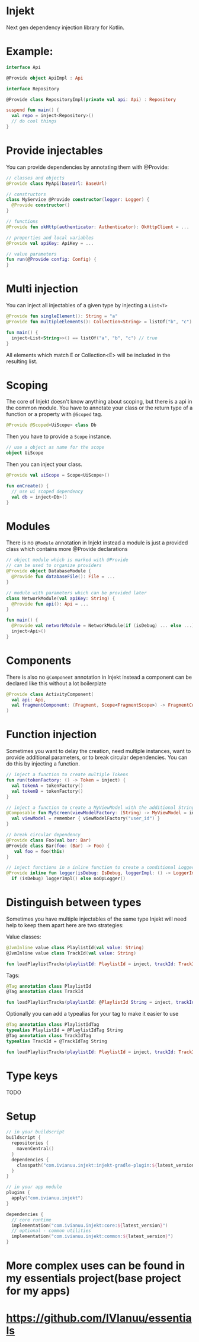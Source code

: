 # Injekt

Next gen dependency injection library for Kotlin.
# Example:
```kotlin
interface Api

@Provide object ApiImpl : Api

interface Repository

@Provide class RepositoryImpl(private val api: Api) : Repository

suspend fun main() {
  val repo = inject<Repository>()
  // do cool things
}
```

# Provide injectables
You can provide dependencies by annotating them with @Provide:
```kotlin
// classes and objects
@Provide class MyApi(baseUrl: BaseUrl)

// constructors
class MyService @Provide constructor(logger: Logger) {
  @Provide constructor()
}

// functions
@Provide fun okHttp(authenticator: Authenticator): OkHttpClient = ...

// properties and local variables
@Provide val apiKey: ApiKey = ...

// value parameters
fun run(@Provide config: Config) {
}
```

# Multi injection
You can inject all injectables of a given type by injecting a ```List<T>```
```kotlin
@Provide fun singleElement(): String = "a"
@Provide fun multipleElements(): Collection<String> = listOf("b", "c")

fun main() {
  inject<List<String>>() == listOf("a", "b", "c") // true
}
```
All elements which match E or Collection\<E\> will be included in the resulting list.

# Scoping
The core of Injekt doesn't know anything about scoping, but there is a api in the common module.
You have to annotate your class or the return type of a function or a property with ```@Scoped``` tag.
```kotlin
@Provide @Scoped<UiScope> class Db
```
Then you have to provide a ```Scope``` instance.
```kotlin
// use a object as name for the scope
object UiScope
```
Then you can inject your class.
```kotlin
@Provide val uiScope = Scope<UiScope>()

fun onCreate() {
  // use ui scoped dependency
  val db = inject<Db>()
}
```

# Modules
There is no ```@Module``` annotation in Injekt instead a module is just a provided class which contains
more @Provide declarations
```kotlin
// object module which is marked with @Provide
// can be used to organize providers
@Provide object DatabaseModule {
  @Provide fun databaseFile(): File = ...
}

// module with parameters which can be provided later
class NetworkModule(val apiKey: String) {
  @Provide fun api(): Api = ...
}

fun main() {
  @Provide val networkModule = NetworkModule(if (isDebug) ... else ...)
  inject<Api>()
}
```

# Components
There is also no ```@Component``` annotation in Injekt instead a component can be declared
like this without a lot boilerplate
```kotlin
@Provide class ActivityComponent(
  val api: Api,
  val fragmentComponent: (Fragment, Scope<FragmentScope>) -> FragmentComponent
)
```

# Function injection
Sometimes you want to delay the creation, need multiple instances, want to provide additional parameters,
or to break circular dependencies.
You can do this by injecting a function.
```kotlin
// inject a function to create multiple Tokens
fun run(tokenFactory: () -> Token = inject) {
  val tokenA = tokenFactory()
  val tokenB = tokenFactory()
}

// inject a function to create a MyViewModel with the additional String parameter
@Composable fun MyScreen(viewModelFactory: (String) -> MyViewModel = inject) {
  val viewModel = remember { viewModelFactory("user_id") }
}

// break circular dependency
@Provide class Foo(val bar: Bar)
@Provide class Bar(foo: (Bar) -> Foo) {
   val foo = foo(this)
}

// inject functions in a inline function to create a conditional Logger with zero overhead
@Provide inline fun logger(isDebug: IsDebug, loggerImpl: () -> LoggerImpl, noOpLogger: () -> NoOpLogger): Logger =
  if (isDebug) loggerImpl() else noOpLogger()
```

# Distinguish between types
Sometimes you have multiple injectables of the same type
Injekt will need help to keep them apart here are two strategies:

Value classes:
```kotlin
@JvmInline value class PlaylistId(val value: String)
@JvmInline value class TrackId(val value: String)

fun loadPlaylistTracks(playlistId: PlaylistId = inject, trackId: TrackId = inject): List<Track> = ...
```

Tags:
```kotlin
@Tag annotation class PlaylistId
@Tag annotation class TrackId

fun loadPlaylistTracks(playlistId: @PlaylistId String = inject, trackId: @TrackId String = inject): List<Track> = ...
```

Optionally you can add a typealias for your tag to make it easier to use
```kotlin
@Tag annotation class PlaylistIdTag
typealias PlaylistId = @PlaylistIdTag String
@Tag annotation class TrackIdTag
typealias TrackId = @TrackIdTag String

fun loadPlaylistTracks(playlistId: PlaylistId = inject, trackId: TrackId = inject): List<Track> = ...
```

# Type keys
TODO

# Setup
```kotlin
// in your buildscript
buildscript {
  repositories {
    mavenCentral()
  }
  dependencies {
    classpath("com.ivianuu.injekt:injekt-gradle-plugin:${latest_version}")
  }
}

// in your app module
plugins {
  apply("com.ivianuu.injekt")
}

dependencies {
  // core runtime
  implementation("com.ivianuu.injekt:core:${latest_version}")
  // optional - common utilities
  implementation("com.ivianuu.injekt:common:${latest_version}")
}
```

# More complex uses can be found in my essentials project(base project for my apps)
# https://github.com/IVIanuu/essentials